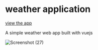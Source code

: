 # weather application
[view the app](https://w-info.netlify.app/)

A simple weather web app built with vuejs

![Screenshot (27)](https://user-images.githubusercontent.com/99094257/188737486-aeca38a6-19ec-48be-a118-5b97ff3275e7.png)
